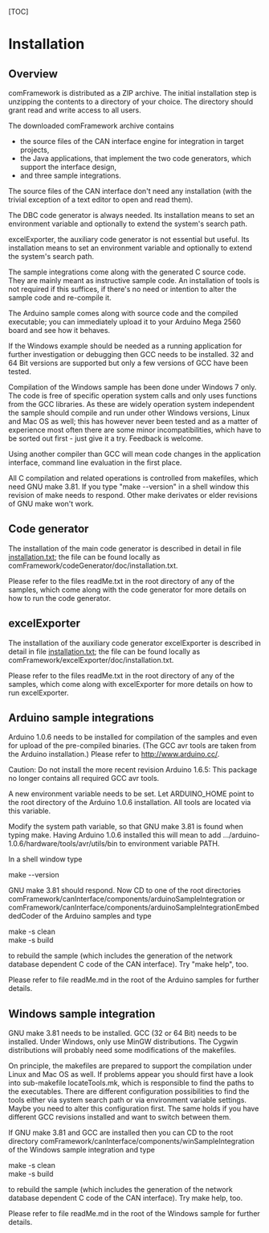 [TOC]

# Installation #

## Overview ##

comFramework is distributed as a ZIP archive. The initial installation
step is unzipping the contents to a directory of your choice. The
directory should grant read and write access to all users.

The downloaded comFramework archive contains

-   the source files of the CAN interface engine for integration
    in target projects,
-   the Java applications, that implement the two code generators, which
    support the interface design,
-   and three sample integrations.

The source files of the CAN interface don't need any installation (with
the trivial exception of a text editor to open and read them).

The DBC code generator is always needed. Its installation means to set an
environment variable and optionally to extend the system's search path.

excelExporter, the auxiliary code generator is not essential but useful.
Its installation means to set an environment variable and optionally to
extend the system's search path.

The sample integrations come along with the generated C source code. They
are mainly meant as instructive sample code. An installation of tools is
not required if this suffices, if there's no need or intention to alter
the sample code and re-compile it.

The Arduino sample comes along with source code and the compiled
executable; you can immediately upload it to your Arduino Mega 2560 board
and see how it behaves.

If the Windows example should be needed as a running application for
further investigation or debugging then GCC needs to be installed. 32 and
64 Bit versions are supported but only a few versions of GCC have been
tested.

Compilation of the Windows sample has been done under Windows 7 only. The
code is free of specific operation system calls and only uses functions
from the GCC libraries. As these are widely operation system independent
the sample should compile and run under other Windows versions, Linux and
Mac OS as well; this has however never been tested and as a matter of
experience most often there are some minor incompatibilities, which have
to be sorted out first - just give it a try. Feedback is welcome.

Using another compiler than GCC will mean code changes in the application
interface, command line evaluation in the first place.

All C compilation and related operations is controlled from makefiles,
which need GNU make 3.81. If you type "make --version" in a shell window
this revision of make needs to respond. Other make derivates or elder
revisions of GNU make won't work.


## Code generator ##

The installation of the main code generator is described in detail in file
[installation.txt](https://svn.code.sf.net/p/comframe/code/codeGenerator/trunk/doc/installation.txt); the file can be found locally as
comFramework/codeGenerator/doc/installation.txt.

Please refer to the files readMe.txt in the root directory of any of the
samples, which come along with the code generator for more details on how
to run the code generator.

## excelExporter ##

The installation of the auxiliary code generator excelExporter is
described in detail in file [installation.txt](https://svn.code.sf.net/p/comframe/code/excelExporter/trunk/doc/installation.txt); the file can be found locally as
comFramework/excelExporter/doc/installation.txt.

Please refer to the files readMe.txt in the root directory of any of the
samples, which come along with excelExporter for more details on how to
run excelExporter.

## Arduino sample integrations ##

Arduino 1.0.6 needs to be installed for compilation of the samples and even
for upload of the pre-compiled binaries. (The GCC avr tools are taken from the
Arduino installation.) Please refer to <http://www.arduino.cc/>.

Caution: Do not install the more recent revision Arduino 1.6.5: This
package no longer contains all required GCC avr tools.

A new environment variable needs to be set. Let ARDUINO_HOME point to
the root directory of the Arduino 1.0.6 installation. All tools are located
via this variable.

Modify the system path variable, so that GNU make 3.81 is found when
typing make. Having Arduino 1.0.6 installed this will mean to add
.../arduino-1.0.6/hardware/tools/avr/utils/bin to environment variable
PATH.

In a shell window type

make --version

GNU make 3.81 should respond. Now CD to one of the root directories
comFramework/canInterface/components/arduinoSampleIntegration or
comFramework/canInterface/components/arduinoSampleIntegrationEmbeddedCoder
of the Arduino samples and type

make -s clean  
make -s build

to rebuild the sample (which includes the generation of the network database
dependent C code of the CAN interface). Try "make help", too.

Please refer to file readMe.md in the root of the Arduino samples for
further details.

## Windows sample integration ##

GNU make 3.81 needs to be installed. GCC (32 or 64 Bit) needs to be
installed. Under Windows, only use MinGW distributions. The Cygwin
distributions will probably need some modifications of the makefiles.

On principle, the makefiles are prepared to support the compilation under
Linux and Mac OS as well. If problems appear you should first have a look
into sub-makefile locateTools.mk, which is responsible to find the paths
to the executables. There are different configuration possibilities to
find the tools either via system search path or via environment variable
settings. Maybe you need to alter this configuration first. The same holds
if you have different GCC revisions installed and want to switch between
them.

If GNU make 3.81 and GCC are installed then you can CD to the root
directory comFramework/canInterface/components/winSampleIntegration of the
Windows sample integration and type

make -s clean  
make -s build

to rebuild the sample (which includes the generation of the network database
dependent C code of the CAN interface). Try make help, too.

Please refer to file readMe.md in the root of the Windows sample for
further details.
